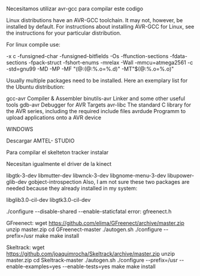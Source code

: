 Necesitamos utilizar
avr-gcc para compilar este codigo

Linux distributions have an AVR-GCC toolchain. It may not, however, be installed by default. For instructions about installing AVR-GCC for Linux, see the instructions for your particular distribution.

For linux compile use:

-x c -funsigned-char -funsigned-bitfields -Os -ffunction-sections -fdata-sections -fpack-struct -fshort-enums -mrelax -Wall -mmcu=atmega2561 -c -std=gnu99 -MD -MP -MF "$(@:%.o=%.d)" -MT"$(@:%.o=%.d)" -MT"$(@:%.o=%.o)" 


Usually multiple packages need to be installed. Here an exemplary list for the Ubuntu distribution:

gcc-avr	Compiler & Assembler
binutils-avr	Linker and some other useful tools
gdb-avr	Debugger for AVR Targets
avr-libc	The standard C library for the AVR series, including the required include files
avrdude	Programm to upload applications onto a AVR device

WINDOWS

Descargar AMTEL- STUDIO


Para compilar el skelteton tracker
instalar

Necesitan igualmente el driver de la kinect



libgtk-3-dev
libmutter-dev
libwnck-3-dev
libgnome-menu-3-dev
libupower-glib-dev
gobject-introspection
Also, I am not sure these two packages are needed because they already installed in my system:

libglib3.0-cil-dev
libgtk3.0-cil-dev


./configure --disable-shared --enable-staticfatal error: gfreenect.h



GFreenect:
wget https://github.com/elima/GFreenect/archive/master.zip
unzip master.zip 
cd GFreenect-master
./autogen.sh
./configure --prefix=/usr
make
make install

Skeltrack:
wget https://github.com/joaquimrocha/Skeltrack/archive/master.zip
unzip master.zip 
cd Skeltrack-master
./autogen.sh 
./configure --prefix=/usr --enable-examples=yes --enable-tests=yes
make
make install
